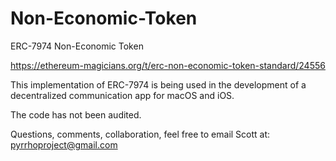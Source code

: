# Non-Economic-Token
ERC-7974 Non-Economic Token

https://ethereum-magicians.org/t/erc-non-economic-token-standard/24556

This implementation of ERC-7974 is being used in the development of a decentralized communication app for macOS and iOS.

The code has not been audited.

Questions, comments, collaboration, feel free to email Scott at:
pyrrhoproject@gmail.com

